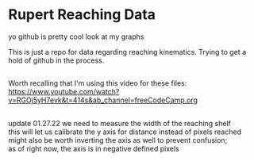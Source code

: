 # Rupert Reaching Data

yo github is pretty cool look at my graphs

This is just a repo for data regarding reaching kinematics. Trying to get a hold of github in the process.

##
Worth recalling that I'm using this video for these files:
https://www.youtube.com/watch?v=RGOj5yH7evk&t=414s&ab_channel=freeCodeCamp.org

##
update 01.27.22
we need to measure the width of the reaching shelf \
this will let us calibrate the y axis for distance instead of pixels reached \
might also be worth inverting the axis as well to prevent confusion; \
as of right now, the axis is in negative defined pixels
